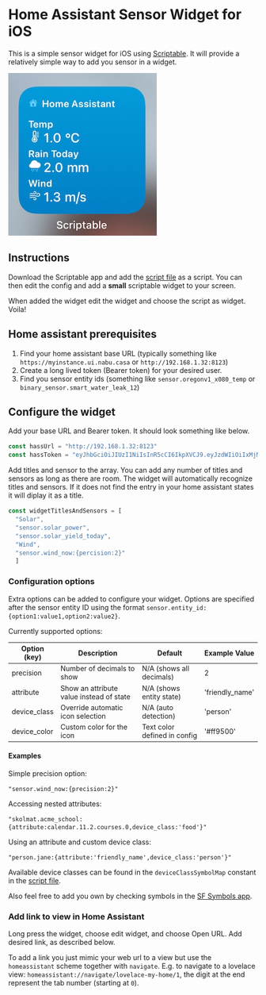 # Home Assistant Sensor Widget for iOS

This is a simple sensor widget for iOS using [Scriptable](https://scriptable.app/). It will provide a relatively simple way to add you sensor in a widget.

![Example widget](example_widget.jpeg)

## Instructions

Download the Scriptable app and add the [script file](home-assistant-widget.js) as a script. You can then edit the config and add a **small** scriptable widget to your screen.

When added the widget edit the widget and choose the script as widget. Voila!

## Home assistant prerequisites

1. Find your home assistant base URL (typically something like `https://myinstance.ui.nabu.casa` or `http://192.168.1.32:8123`)
2. Create a long lived token (Bearer token) for your desired user.
3. Find you sensor entity ids (something like `sensor.oregonv1_x080_temp` or `binary_sensor.smart_water_leak_12`)

## Configure the widget

Add your base URL and Bearer token. It should look something like below.
```js
const hassUrl = "http://192.168.1.32:8123"
const hassToken = "eyJhbGciOiJIUzI1NiIsInR5cCI6IkpXVCJ9.eyJzdWIiOiIxMjM0NTY3ODkwIiwibmFtZSI6IkpvaG4gRG9lIiwiaWF0IjoxNTE2MjM5MDIyfQ.SflKxwRJSMeKKF2QT4fwpMeJf36POk6yJV_adQssw5c"
```

Add titles and sensor to the array. You can add any number of titles and sensors as long as there are room. The widget will automatically recognize titles and sensors. If it does not find the entry in your home assistant states it will diplay it as a title.
```js
const widgetTitlesAndSensors = [
  "Solar",
  "sensor.solar_power",
  "sensor.solar_yield_today",
  "Wind",
  "sensor.wind_now:{percision:2}"
  ]
```

### Configuration options

Extra options can be added to configure your widget. Options are specified after the sensor entity ID using the format `sensor.entity_id:{option1:value1,option2:value2}`.

Currently supported options:

| Option (key) | Description                              | Default                      | Example Value   |
|--------------|------------------------------------------|------------------------------|-----------------|
| precision    | Number of decimals to show               | N/A (shows all decimals)     | 2               |
| attribute    | Show an attribute value instead of state | N/A (shows entity state)     | 'friendly_name' |
| device_class | Override automatic icon selection        | N/A (auto detection)         | 'person'        |
| device_color | Custom color for the icon                | Text color defined in config | '#ff9500'       |

#### Examples
Simple precision option:
```pseduo
"sensor.wind_now:{precision:2}"
```

Accessing nested attributes:
```pseduo
"skolmat.acme_school:{attribute:calendar.11.2.courses.0,device_class:'food'}"
```

Using an attribute and custom device class:
```pseduo
"person.jane:{attribute:'friendly_name',device_class:'person'}"
```

Available device classes can be found in the `deviceClassSymbolMap` constant in the [script file](home-assistant-widget.js).

Also feel free to add you own by checking symbols in the [SF Symbols app](https://developer.apple.com/sf-symbols/).

### Add link to view in Home Assistant

Long press the widget, choose edit widget, and choose Open URL. Add desired link, as described below.

To add a link you just mimic your web url to a view but use the `homeassistant` scheme together with `navigate`. E.g. to navigate to a lovelace view: `homeassistant://navigate/lovelace-my-home/1`, the digit at the end represent the tab number (starting at `0`).
